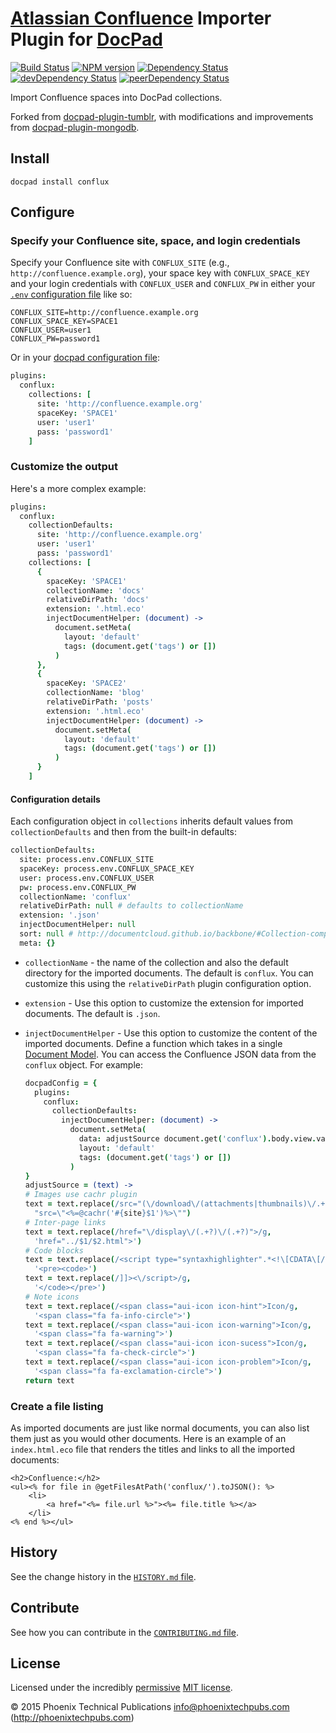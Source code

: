 # [Atlassian Confluence](https://www.atlassian.com/software/confluence/) Importer Plugin for [DocPad](http://docpad.org)

<!-- BADGES/ -->

[![Build Status](http://img.shields.io/travis-ci/phoenixtechpubs/docpad-plugin-conflux.png?branch=master)](http://travis-ci.org/phoenixtechpubs/docpad-plugin-conflux "Check this project's build status on TravisCI")
[![NPM version](http://badge.fury.io/js/docpad-plugin-conflux.png)](https://npmjs.org/package/docpad-plugin-conflux "View this project on NPM")
[![Dependency Status](https://david-dm.org/phoenixtechpubs/docpad-plugin-conflux.svg)](https://david-dm.org/phoenixtechpubs/docpad-plugin-conflux)
[![devDependency Status](https://david-dm.org/phoenixtechpubs/docpad-plugin-conflux/dev-status.svg)](https://david-dm.org/phoenixtechpubs/docpad-plugin-conflux#info=devDependencies)
[![peerDependency Status](https://david-dm.org/phoenixtechpubs/docpad-plugin-conflux/peer-status.svg)](https://david-dm.org/phoenixtechpubs/docpad-plugin-conflux#info=peerDependencies)

<!-- /BADGES -->

Import Confluence spaces into DocPad collections.

Forked from
[docpad-plugin-tumblr](https://github.com/docpad/docpad-plugin-tumblr/),
with modifications and improvements from
[docpad-plugin-mongodb](https://github.com/nfriedly/docpad-plugin-mongodb/).

## Install

```
docpad install conflux
```

## Configure

### Specify your Confluence site, space, and login credentials

Specify your Confluence site with `CONFLUX_SITE` (e.g.,
`http://confluence.example.org`), your space key with
`CONFLUX_SPACE_KEY` and your login credentials with `CONFLUX_USER` and
`CONFLUX_PW` in either your
[`.env` configuration file](http://docpad.org/docs/config#environment-configuration-file)
like so:

```
CONFLUX_SITE=http://confluence.example.org
CONFLUX_SPACE_KEY=SPACE1
CONFLUX_USER=user1
CONFLUX_PW=password1
```

Or in your [docpad configuration file](http://docpad.org/docs/config):

``` coffee
plugins:
  conflux:
    collections: [
      site: 'http://confluence.example.org'
      spaceKey: 'SPACE1'
      user: 'user1'
      pass: 'password1'
    ]
```

### Customize the output

Here's a more complex example:

``` coffee
plugins:
  conflux:
    collectionDefaults:
      site: 'http://confluence.example.org'
      user: 'user1'
      pass: 'password1'
    collections: [
      {
        spaceKey: 'SPACE1'
        collectionName: 'docs'
        relativeDirPath: 'docs'
        extension: '.html.eco'
        injectDocumentHelper: (document) ->
          document.setMeta(
            layout: 'default'
            tags: (document.get('tags') or [])
          )
      },
      {
        spaceKey: 'SPACE2'
        collectionName: 'blog'
        relativeDirPath: 'posts'
        extension: '.html.eco'
        injectDocumentHelper: (document) ->
          document.setMeta(
            layout: 'default'
            tags: (document.get('tags') or [])
          )
      }
    ]
```

#### Configuration details

Each configuration object in `collections` inherits default values
from `collectionDefaults` and then from the built-in defaults:

``` coffee
collectionDefaults:
  site: process.env.CONFLUX_SITE
  spaceKey: process.env.CONFLUX_SPACE_KEY
  user: process.env.CONFLUX_USER
  pw: process.env.CONFLUX_PW
  collectionName: 'conflux'
  relativeDirPath: null # defaults to collectionName
  extension: '.json'
  injectDocumentHelper: null
  sort: null # http://documentcloud.github.io/backbone/#Collection-comparator
  meta: {}
```

- `collectionName` - the name of the collection and also the default
  directory for the imported documents.  The default is `conflux`. You
  can customize this using the `relativeDirPath` plugin configuration
  option.

- `extension` - Use this option to customize the extension for
  imported documents.  The default is `.json`.

- `injectDocumentHelper` - Use this option to customize the content of
  the imported documents.  Define a function which takes in a single
  [Document Model](https://github.com/bevry/docpad/blob/master/src/lib/models/document.coffee).
  You can access the Confluence JSON data from the `conflux` object.  For example:

  ``` coffee
  docpadConfig = {
    plugins:
      conflux:
        collectionDefaults:
          injectDocumentHelper: (document) ->
            document.setMeta(
              data: adjustSource document.get('conflux').body.view.value
              layout: 'default'
              tags: (document.get('tags') or [])
            )
  }
  adjustSource = (text) ->
  # Images use cachr plugin
  text = text.replace(/src="(\/download\/(attachments|thumbnails)\/.+?)"/g,
    "src=\"<%=@cachr('#{site}$1')%>\"")
  # Inter-page links
  text = text.replace(/href="\/display\/(.+?)\/(.+?)">/g,
    'href="../$1/$2.html">')
  # Code blocks
  text = text.replace(/<script type="syntaxhighlighter".*<!\[CDATA\[/g,
    '<pre><code>')
  text = text.replace(/]]><\/script>/g,
    '</code></pre>')
  # Note icons
  text = text.replace(/<span class="aui-icon icon-hint">Icon/g,
    '<span class="fa fa-info-circle">')
  text = text.replace(/<span class="aui-icon icon-warning">Icon/g,
    '<span class="fa fa-warning">')
  text = text.replace(/<span class="aui-icon icon-sucess">Icon/g,
    '<span class="fa fa-check-circle">')
  text = text.replace(/<span class="aui-icon icon-problem">Icon/g,
    '<span class="fa fa-exclamation-circle">')
  return text
  ```

### Create a file listing

As imported documents are just like normal documents, you can also
list them just as you would other documents.  Here is an example of an
`index.html.eco` file that renders the titles and links to all the
imported documents:

``` erb
<h2>Confluence:</h2>
<ul><% for file in @getFilesAtPath('conflux/').toJSON(): %>
	<li>
		<a href="<%= file.url %>"><%= file.title %></a>
	</li>
<% end %></ul>
```

<!-- HISTORY/ -->

## History

See the change history in the
[`HISTORY.md` file](https://github.com/phoenixtechpubs/docpad-plugin-conflux/blob/master/HISTORY.md#files).

<!-- /HISTORY -->

<!-- CONTRIBUTE/ -->

## Contribute

See how you can contribute in the
[`CONTRIBUTING.md` file](https://github.com/phoenixtechpubs/docpad-plugin-conflux/blob/master/CONTRIBUTING.md#files).

<!-- /CONTRIBUTE -->

<!-- BACKERS/ -->

<!-- /BACKERS -->

<!-- LICENSE/ -->

## License

Licensed under the incredibly
[permissive](http://en.wikipedia.org/wiki/Permissive_free_software_licence)
[MIT license](http://creativecommons.org/licenses/MIT/).

&copy; 2015 Phoenix Technical Publications <info@phoenixtechpubs.com>
(http://phoenixtechpubs.com)

<!-- /LICENSE -->


